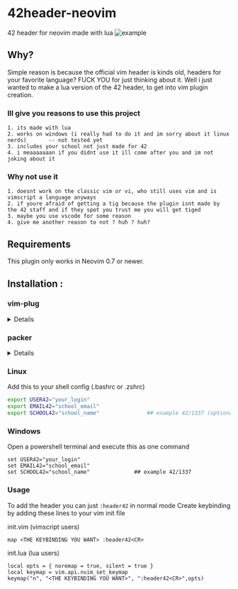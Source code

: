 # 42header-neovim
42 header for neovim made with lua
![example](https://i.imgur.com/csSvrI3.png)

## Why?
Simple reason is because the official vim header is kinds old, headers for your favorite language? FUCK YOU for just thinking about it.
Well i just wanted to make a lua version of the 42 header, to get into vim plugin creation.

### Ill give you reasons to use this project 
	1. its made with lua
	2. works on windows (i really had to do it and im sorry about it linux nerds)		-- not tested yet
	3. includes your school not just made for 42 
	4. i meaaaaaaan if you didnt use it ill come after you and im not joking about it

### Why not use it 
	1. doesnt work on the classic vim or vi, who still uses vim and is vimscript a language anyways
	2. if youre afraid of getting a tig because the plugin isnt made by the 42 staff and if they spot you trust me you will get tiged 
	3. maybe you use vscode for some reason
	4. give me another reason to not ? huh ? huh? 

## Requirements
This plugin only works in Neovim 0.7 or newer.

## Installation :
### vim-plug

<details>

```vimscript
Plug '0ur4n05/42header.nvim'
```

</details>

### packer
<details>

```lua
use {"0ur4n05/42header.nvim", tag = 'v2.*', config = function()
  require("toggleterm").setup()
end}
```

</details>

### Linux
Add this to your shell config (.bashrc or .zshrc)

```sh
export USER42="your_login"
export EMAIL42="school_email"
export SCHOOL42="school_name"				## example 42/1337 (optional)
```
### Windows
Open a powershell terminal and execute this as one command

```
set USER42="your_login"
set EMAIL42="school_email"
set SCHOOL42="school_name"				## example 42/1337
```

### Usage 
To add the header you can just `:header42` in normal mode 
Create keybinding by adding these lines to your vim init file

init.vim (vimscript users)
```
map <THE KEYBINDING YOU WANT> :header42<CR>
```

init.lua (lua users)
```
local opts = { noremap = true, silent = true }
local keymap = vim.api.nvim_set_keymap
keymap("n", "<THE KEYBINDING YOU WANT>", ":header42<CR>",opts) 
```

